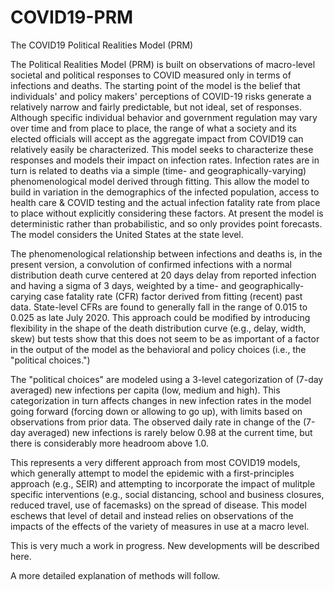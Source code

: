 # COVID19-PRM
The COVID19 Political Realities Model (PRM)

The Political Realities Model (PRM) is built on observations of macro-level societal and political responses to COVID measured only in terms of infections and deaths. The starting point of the model is the belief that individuals' and policy makers' perceptions of COVID-19 risks generate a relatively narrow and fairly predictable, but not ideal, set of responses. Although specific individual behavior and government regulation may vary over time and from place to place, the range of what a society and its elected officials will accept as the aggregate impact from COVID19 can relatively easily be characterized. This model seeks to characterize these responses and models their impact on infection rates. Infection rates are in turn is related to deaths via a simple (time- and geographically-varying) phenomenological model derived through fitting. This allow the model to build in variation in the demographics of the infected population, access to health care & COVID testing and the actual infection fatality rate from place to place without explicitly considering these factors. At present the model is deterministic rather than probabilistic, and so only provides point forecasts. The model considers the United States at the state level.

The phenomenological relationship between infections and deaths is, in the present version, a convolution of confirmed infections with a normal distribution death curve centered at 20 days delay from reported infection and having a sigma of 3 days, weighted by a time- and geographically-carying case fatality rate (CFR) factor derived from fitting (recent) past data. State-level CFRs are found to generally fall in the range of 0.015 to 0.025 as late July 2020. This approach could be modified by introducing flexibility in the shape of the death distribution curve (e.g., delay, width, skew) but tests show that this does not seem to be as important of a factor in the output of the model as the behavioral and policy choices (i.e., the "political choices.")

The "political choices" are modeled using a 3-level categorization of (7-day averaged) new infections per capita (low, medium and high). This categorization in turn affects changes in new infection rates in the model going forward (forcing down or allowing to go up), with limits based on observations from prior data. The observed daily rate in change of the (7-day averaged) new infections is rarely below 0.98 at the current time, but there is considerably more headroom above 1.0.

This represents a very different approach from most COVID19 models, which generally attempt to model the epidemic with a first-principles approach (e.g., SEIR) and attempting to incorporate the impact of mulitple specific interventions (e.g., social distancing, school and business closures, reduced travel, use of facemasks) on the spread of disease. This model eschews that level of detail and instead relies on observations of the impacts of the effects of the variety of measures in use at a macro level. 

This is very much a work in progress. New developments will be described here. 

A more detailed explanation of methods will follow.
